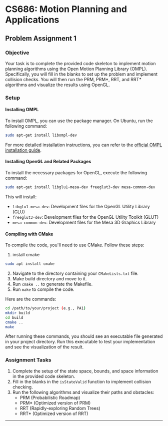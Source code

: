 
# CS686: Motion Planning and Applications
## Problem Assignment 1

### Objective

Your task is to complete the provided code skeleton to implement motion planning algorithms using the Open Motion Planning Library (OMPL). Specifically, you will fill in the blanks to set up the problem and implement collision checks. You will then run the PRM, PRM*, RRT, and RRT* algorithms and visualize the results using OpenGL.

### Setup

#### Installing OMPL

To install OMPL, you can use the package manager. On Ubuntu, run the following command:

```bash
sudo apt-get install libompl-dev
```

For more detailed installation instructions, you can refer to the [official OMPL installation guide](http://ompl.kavrakilab.org/installation.html).

#### Installing OpenGL and Related Packages

To install the necessary packages for OpenGL, execute the following command:

```bash
sudo apt-get install libglu1-mesa-dev freeglut3-dev mesa-common-dev
```

This will install:

- `libglu1-mesa-dev`: Development files for the OpenGL Utility Library (GLU)
- `freeglut3-dev`: Development files for the OpenGL Utility Toolkit (GLUT)
- `mesa-common-dev`: Development files for the Mesa 3D Graphics Library

#### Compiling with CMake

To compile the code, you'll need to use CMake. Follow these steps:

1. install cmake
```bash
sudo apt install cmake
```
2. Navigate to the directory containing your `CMakeLists.txt` file.
3. Make build directory and move to it.
4. Run `cmake ..` to generate the Makefile.
5. Run `make` to compile the code.

Here are the commands:
```bash
cd /path/to/your/project (e.g., PA1)
mkdir build
cd build
cmake ..
make
```

After running these commands, you should see an executable file generated in your project directory. 
Run this executable to test your implementation and see the visualization of the result.

### Assignment Tasks

1. Complete the setup of the state space, bounds, and space information in the provided code skeleton.
2. Fill in the blanks in the `isStateValid` function to implement collision checking.
3. Run the following algorithms and visualize their paths and obstacles:
    - PRM (Probabilistic Roadmap)
    - PRM* (Optimized version of PRM)
    - RRT (Rapidly-exploring Random Trees)
    - RRT* (Optimized version of RRT)

---

